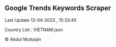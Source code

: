 

## Google Trends Keywords Scraper 
 
Last Update 13-04-2023 , 15:33:45

Country List :
VIETNAM.json



© Abdul Muttaqin 
